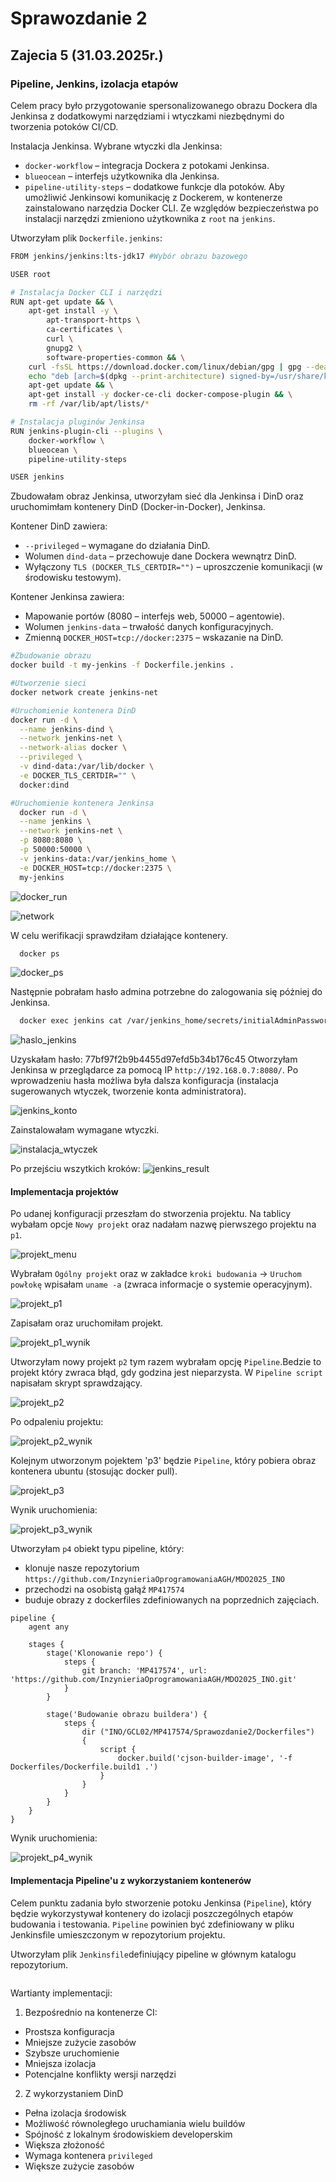 # Sprawozdanie 2
## Zajecia 5 (31.03.2025r.)
### Pipeline, Jenkins, izolacja etapów
Celem pracy było przygotowanie spersonalizowanego obrazu Dockera dla Jenkinsa z dodatkowymi narzędziami i wtyczkami niezbędnymi do tworzenia potoków CI/CD.

Instalacja Jenkinsa.
Wybrane wtyczki dla Jenkinsa:
- `docker-workflow` – integracja Dockera z potokami Jenkinsa.
- `blueocean` –  interfejs użytkownika dla Jenkinsa.
- `pipeline-utility-steps` – dodatkowe funkcje dla potoków.
Aby umożliwić Jenkinsowi komunikację z Dockerem, w kontenerze zainstalowano narzędzia Docker CLI.
Ze względów bezpieczeństwa po instalacji narzędzi zmieniono użytkownika z `root` na `jenkins`.

Utworzyłam plik `Dockerfile.jenkins`:

```bash
FROM jenkins/jenkins:lts-jdk17 #Wybór obrazu bazowego

USER root

# Instalacja Docker CLI i narzędzi
RUN apt-get update && \
    apt-get install -y \
        apt-transport-https \
        ca-certificates \
        curl \
        gnupg2 \
        software-properties-common && \
    curl -fsSL https://download.docker.com/linux/debian/gpg | gpg --dearmor -o /usr/share/keyrings/docker-archive-keyring.gpg && \
    echo "deb [arch=$(dpkg --print-architecture) signed-by=/usr/share/keyrings/docker-archive-keyring.gpg] https://download.docker.com/linux/debian $(lsb_release -cs) stable" > /etc/apt/sources.list.d/docker.list && \
    apt-get update && \
    apt-get install -y docker-ce-cli docker-compose-plugin && \
    rm -rf /var/lib/apt/lists/*

# Instalacja pluginów Jenkinsa
RUN jenkins-plugin-cli --plugins \
    docker-workflow \
    blueocean \
    pipeline-utility-steps

USER jenkins
```

Zbudowałam obraz Jenkinsa, utworzyłam sieć dla Jenkinsa i DinD oraz uruchomimłam kontenery DinD (Docker-in-Docker), Jenkinsa.

Kontener DinD zawiera:
- `--privileged` – wymagane do działania DinD.
- Wolumen `dind-data` – przechowuje dane Dockera wewnątrz DinD.
- Wyłączony `TLS (DOCKER_TLS_CERTDIR="")` – uproszczenie komunikacji (w środowisku testowym).

Kontener Jenkinsa zawiera:
- Mapowanie portów (8080 – interfejs web, 50000 – agentowie).
- Wolumen `jenkins-data` – trwałość danych konfiguracyjnych.
- Zmienną `DOCKER_HOST=tcp://docker:2375` – wskazanie na DinD.

```bash
#Zbudowanie obrazu
docker build -t my-jenkins -f Dockerfile.jenkins .

#Utworzenie sieci
docker network create jenkins-net

#Uruchomienie kontenera DinD
docker run -d \
  --name jenkins-dind \
  --network jenkins-net \
  --network-alias docker \
  --privileged \
  -v dind-data:/var/lib/docker \
  -e DOCKER_TLS_CERTDIR="" \
  docker:dind

#Uruchomienie kontenera Jenkinsa
  docker run -d \
  --name jenkins \
  --network jenkins-net \
  -p 8080:8080 \
  -p 50000:50000 \
  -v jenkins-data:/var/jenkins_home \
  -e DOCKER_HOST=tcp://docker:2375 \
  my-jenkins
```
![docker_run](IMG5/DockerRun.png)

![network](IMG5/tworzenieSieci.png)

W celu werifikacji sprawdziłam działające kontenery.
```bash
  docker ps
```

![docker_ps](IMG5/DockerPS.png)

Następnie pobrałam hasło admina potrzebne do zalogowania się póżniej do Jenkinsa.

```bash
  docker exec jenkins cat /var/jenkins_home/secrets/initialAdminPassword
```

![haslo_jenkins](IMG5/haslo.png)

Uzyskałam hasło: 77bf97f2b9b4455d97efd5b34b176c45
Otworzyłam Jenkinsa w przeglądarce za pomocą IP `http://192.168.0.7:8080/`. Po wprowadzeniu hasła możliwa była dalsza konfiguracja (instalacja sugerowanych wtyczek, tworzenie konta administratora).

![jenkins_konto](IMG5/tworzenieAdministratora.png)

Zainstalowałam wymagane wtyczki.

![instalacja_wtyczek](IMG5/instalacjaWtyczek.png)

Po przejściu wszytkich kroków:
![jenkins_result](IMG5/JenkinsResult.png)

#### Implementacja projektów

Po udanej konfiguracji przeszłam do stworzenia projektu.
Na tablicy wybałam opcje `Nowy projekt` oraz nadałam nazwę pierwszego projektu na `p1`.

![projekt_menu](IMG5/NowyProjekt.png)

Wybrałam `Ogólny projekt` oraz w zakładce `kroki budowania` -> `Uruchom powłokę` wpisałam `uname -a` (zwraca informacje o systemie operacyjnym).

![projekt_p1](IMG5/p1.png)

Zapisałam oraz uruchomiłam projekt.

![projekt_p1_wynik](IMG5/p1_wynik.png)

Utworzyłam nowy projekt `p2` tym razem wybrałam opcję `Pipeline`.Bedzie to projekt który zwraca błąd, gdy godzina jest nieparzysta. W `Pipeline script` napisałam skrypt sprawdzający.

![projekt_p2](IMG5/p2.png)

Po odpaleniu projektu:

![projekt_p2_wynik](IMG5/p2_wynik.png)

Kolejnym utworzonym pojektem 'p3' będzie `Pipeline`, który pobiera obraz kontenera ubuntu (stosując docker pull).

![projekt_p3](IMG5/p3.png)

Wynik uruchomienia:

![projekt_p3_wynik](IMG5/p3_wynik.png)

Utworzyłam `p4` obiekt typu pipeline, który:
- klonuje nasze repozytorium `https://github.com/InzynieriaOprogramowaniaAGH/MDO2025_INO`
- przechodzi na osobistą gałąź `MP417574`
- buduje obrazy z dockerfiles zdefiniowanych na poprzednich zajęciach.

```pipeline
pipeline {
    agent any

    stages {
        stage('Klonowanie repo') { 
            steps {
                git branch: 'MP417574', url: 'https://github.com/InzynieriaOprogramowaniaAGH/MDO2025_INO.git'
            }
        }

        stage('Budowanie obrazu buildera') {
            steps {
                dir ("INO/GCL02/MP417574/Sprawozdanie2/Dockerfiles")
                {
                    script {
                        docker.build('cjson-builder-image', '-f Dockerfiles/Dockerfile.build1 .')
                    }
                }
            }
        }
    }
}
```

Wynik uruchomienia:

![projekt_p4_wynik](IMG5/p4_wynik.png)

#### Implementacja Pipeline'u z wykorzystaniem kontenerów
Celem punktu zadania było stworzenie potoku Jenkinsa (`Pipeline`), który będzie wykorzystywał kontenery do izolacji poszczególnych etapów budowania i testowania. `Pipeline` powinien być zdefiniowany w pliku Jenkinsfile umieszczonym w repozytorium projektu.

Utworzyłam plik `Jenkinsfile`definiujący pipeline w głównym katalogu repozytorium.
```groovy

```

Wartianty implementacji:
1. Bezpośrednio na kontenerze CI:
- Prostsza konfiguracja
- Mniejsze zużycie zasobów
- Szybsze uruchomienie
- Mniejsza izolacja
- Potencjalne konflikty wersji narzędzi


2. Z wykorzystaniem DinD
- Pełna izolacja środowisk
- Możliwość równoległego uruchamiania wielu buildów
- Spójność z lokalnym środowiskiem developerskim
- Większa złożoność
- Wymaga kontenera `privileged`
- Większe zużycie zasobów


